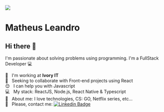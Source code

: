 <img width="auto" src="https://media-exp1.licdn.com/dms/image/C5616AQFd_g9g9rBegQ/profile-displaybackgroundimage-shrink_200_800/0?e=1609372800&v=beta&t=P0XVXT5Qv4QDSORBS5VLt3TxadDnw2d71sIhrpKG_2U">


# Matheus Leandro

## Hi there 👋
I'm passionate about solving problems using programming.
I'm a FullStack Developer :computer:

 :rocket:  &nbsp; I'm working at **Ivory IT**
 <br/> :purple_heart: &nbsp; Seeking to collaborate with Front-end projects using React
 <br/> :blush: &nbsp; I can help you with Javascript
 <br/> :computer: &nbsp; My stack: ReactJS, Node.js, React Native & Typescript
 <br/> 💬  &nbsp; About me: I love technologies, CS: GO, Netflix series, etc...
 <br/> :email: &nbsp; Please, contact me: [![Linkedin Badge](https://img.shields.io/badge/-MatheusLeandro-blue?style=flat-square&logo=Linkedin&logoColor=white&link=https://www.linkedin.com/in/mattleandroo/)](https://www.linkedin.com/in/mattleandroo/)

